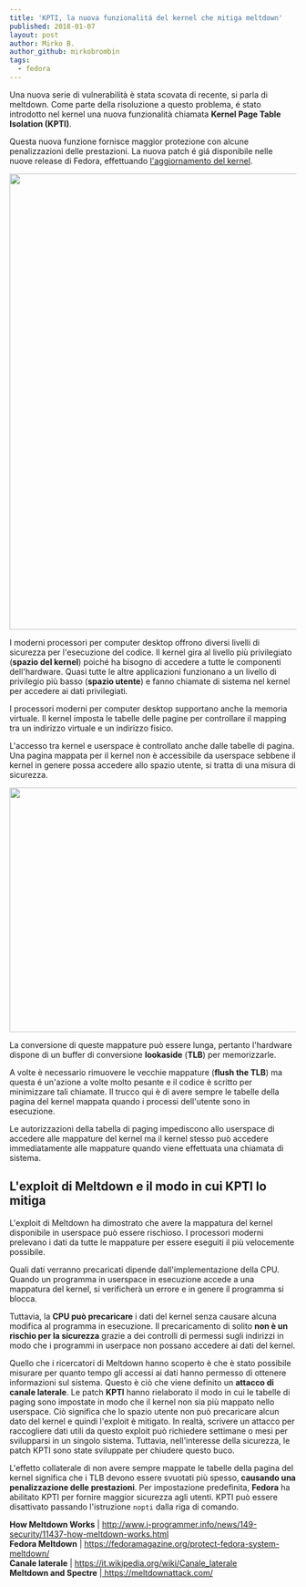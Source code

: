 ```yaml
---
title: 'KPTI, la nuova funzionalitá del kernel che mitiga meltdown'
published: 2018-01-07
layout: post
author: Mirko B.
author_github: mirkobrombin
tags:
  - fedora
---
```

<p>Una nuova serie di vulnerabilità è stata scovata di recente, si parla di meltdown. Come parte della risoluzione a questo problema, é stato introdotto nel kernel una nuova funzionalità chiamata <strong>Kernel Page Table Isolation (KPTI)</strong>.&nbsp;</p><p>Questa nuova funzione fornisce maggior protezione con alcune penalizzazioni delle prestazioni. La nuova patch é giá disponibile nelle nuove release di Fedora, effettuando <a href="https://fedoramagazine.org/protect-fedora-system-meltdown/">l'aggiornamento del kernel</a>.</p><p><a href="https://linuxhub.it/wordpress/wp-content/uploads/2018/01/meltdown-linuxhub.png"><img class=" size-full wp-image-283" alt="" height="800" src="https://linuxhub.it/wordpress/wp-content/uploads/2018/01/meltdown-linuxhub.png" width="1400" /></a></p><p>I moderni processori per computer desktop offrono diversi livelli di sicurezza per l'esecuzione del codice. Il kernel gira al livello più privilegiato (<strong>spazio del kernel</strong>) poiché ha bisogno di accedere a tutte le componenti dell'hardware. Quasi tutte le altre applicazioni funzionano a un livello di privilegio più basso (<strong>spazio utente</strong>) e fanno chiamate di sistema nel kernel per accedere ai dati privilegiati.</p><p>I processori moderni per computer desktop supportano anche la memoria virtuale. Il kernel imposta le tabelle delle pagine per controllare il mapping tra un indirizzo virtuale e un indirizzo fisico.</p><p>L'accesso tra kernel e userspace è controllato anche dalle tabelle di pagina. Una pagina mappata per il kernel non è accessibile da userspace sebbene il kernel in genere possa accedere allo spazio utente, si tratta di una misura di sicurezza.</p><p><a href="http://www.i-programmer.info/news/149-security/11437-how-meltdown-works.html"><img class=" size-full wp-image-284" alt="" height="429" src="https://linuxhub.it/wordpress/wp-content/uploads/2018/01/melt1.jpg" width="533" /></a></p><p>La conversione di queste mappature può essere lunga, pertanto l'hardware dispone di un buffer di conversione <strong>lookaside</strong> (<strong>TLB</strong>) per memorizzarle.</p><p>A volte è necessario rimuovere le vecchie mappature (<strong>flush the TLB</strong>) ma questa é un'azione a volte molto pesante e il codice è scritto per minimizzare tali chiamate. Il trucco qui è di avere sempre le tabelle della pagina del kernel mappata quando i processi dell'utente sono in esecuzione.</p><p>Le autorizzazioni della tabella di paging impediscono allo userspace di accedere alle mappature del kernel ma il kernel stesso può accedere immediatamente alle mappature quando viene effettuata una chiamata di sistema.</p><h2>L'exploit di Meltdown e il modo in cui KPTI lo mitiga</h2><p>L'exploit di Meltdown ha dimostrato che avere la mappatura del kernel disponibile in userspace può essere rischioso. I processori moderni prelevano i dati da tutte le mappature per essere eseguiti il più velocemente possibile.</p><p>Quali dati verranno precaricati dipende dall'implementazione della CPU. Quando un programma in userspace in esecuzione accede a una mappatura del kernel, si verificherà un errore e in genere il programma si blocca.</p><p>Tuttavia, la <strong>CPU può precaricare</strong> i dati del kernel senza causare alcuna modifica al programma in esecuzione. Il precaricamento di solito <strong>non è un rischio per la sicurezza</strong> grazie a dei controlli di permessi sugli indirizzi in modo che i programmi in userpace non possano accedere ai dati del kernel.</p><p>Quello che i ricercatori di Meltdown hanno scoperto è che è stato possibile misurare per quanto tempo gli accessi ai dati hanno permesso di ottenere informazioni sul sistema. Questo è ciò che viene definito un <strong>attacco di canale laterale</strong>. Le patch <strong>KPTI</strong> hanno rielaborato il modo in cui le tabelle di paging sono impostate in modo che il kernel non sia più mappato nello userspace. Ciò significa che lo spazio utente non può precaricare alcun dato del kernel e quindi l'exploit è mitigato. In realtà, scrivere un attacco per raccogliere dati utili da questo exploit può richiedere settimane o mesi per svilupparsi in un singolo sistema. Tuttavia, nell'interesse della sicurezza, le patch KPTI sono state sviluppate per chiudere questo buco.</p><p>L'effetto collaterale di non avere sempre mappate le tabelle della pagina del kernel significa che i TLB devono essere svuotati più spesso,<strong> causando una penalizzazione delle prestazioni</strong>. Per impostazione predefinita, <strong>Fedora</strong> ha abilitato KPTI per fornire maggior sicurezza agli utenti. KPTI può essere disattivato passando l'istruzione <code>nopti</code> dalla riga di comando.</p><p><strong>How Meltdown Works</strong> |&nbsp;<a href="http://www.i-programmer.info/news/149-security/11437-how-meltdown-works.html">http://www.i-programmer.info/news/149-security/11437-how-meltdown-works.html</a><br /><strong>Fedora Meltdown</strong> |&nbsp;<a href="https://fedoramagazine.org/protect-fedora-system-meltdown/">https://fedoramagazine.org/protect-fedora-system-meltdown/</a><br /><strong>Canale laterale</strong> |&nbsp;<a href="https://it.wikipedia.org/wiki/Canale_laterale">https://it.wikipedia.org/wiki/Canale_laterale</a><br /><strong>Meltdown and Spectre</strong> |<a href="https://meltdownattack.com/">&nbsp;https://meltdownattack.com/</a></p>